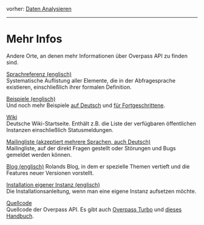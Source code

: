 vorher: [Daten Analysieren](../analysis/index.md)  

---

Mehr Infos
==========

Andere Orte, an denen mehr Informationen über Overpass API zu finden sind.

[Sprachreferenz (englisch)](https://wiki.openstreetmap.org/wiki/Overpass_API/Overpass_QL)  
Systematische Auflistung aller Elemente, die in der Abfragesprache existieren,
einschließlich ihrer formalen Definition.

[Beispiele (englisch)](https://wiki.openstreetmap.org/wiki/Overpass_API/Overpass_API_by_Example)  
Und noch mehr Beispiele [auf Deutsch](https://wiki.openstreetmap.org/wiki/DE:Overpass_API/Overpass_API_by_Example) und [für Fortgeschrittene](https://wiki.openstreetmap.org/wiki/Overpass_API/Advanced_examples).

[Wiki](https://wiki.openstreetmap.org/wiki/DE:Overpass_API)  
Deutsche Wiki-Startseite.
Enthält z.B. die Liste der verfügbaren öffentlichen Instanzen einschließlich Statusmeldungen.

[Mailingliste (akzeptiert mehrere Sprachen, auch Deutsch)](https://listes.openstreetmap.fr/wws/info/overpass)  
Mailingliste, auf der direkt Fragen gestellt oder Störungen und Bugs gemeldet werden können.

[Blog (englisch)](https://dev.overpass-api.de/blog/)
Rolands Blog, in dem er spezielle Themen vertieft und die Features neuer Versionen vorstellt.

[Installation eigener Instanz (englisch)](https://dev.overpass-api.de/no_frills.html)  
Die Installationsanleitung, wenn man eine eigene Instanz aufsetzen möchte.

[Quellcode](https://github.com/drolbr/Overpass-API)  
Quellcode der Overpass API. Es gibt auch [Overpass Turbo](https://github.com/tyrasd/overpass-turbo) und [dieses Handbuch](https://github.com/drolbr/overpass-doc).
